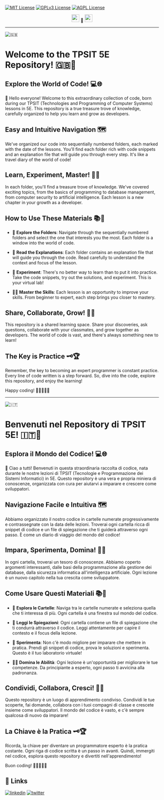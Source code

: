 [![MIT License](https://img.shields.io/badge/License-MIT-green.svg)](https://choosealicense.com/licenses/mit/)
[![GPLv3 License](https://img.shields.io/badge/License-GPL%20v3-yellow.svg)](https://opensource.org/licenses/)
[![AGPL License](https://img.shields.io/badge/license-AGPL-blue.svg)](http://www.gnu.org/licenses/agpl-3.0)

<center>
<a href="#IT"><img style="height:25px" src="https://em-content.zobj.net/thumbs/60/whatsapp/352/flag-italy_1f1ee-1f1f9.png" /></a> 🤍 <a href="#EN"><img style="height:25px" src="https://em-content.zobj.net/thumbs/60/whatsapp/352/flag-united-kingdom_1f1ec-1f1e7.png" /></a>
</center>

<hr />

![🇬🇧](https://em-content.zobj.net/thumbs/60/whatsapp/352/flag-united-kingdom_1f1ec-1f1e7.png) <a name="EN"></A>
# Welcome to the TPSIT 5E Repository! 🇬🇧🚀

## Explore the World of Code! 💻🌐

👋 Hello everyone! Welcome to this extraordinary collection of code, born during our TPSIT (Technologies and Programming of Computer Systems) lessons in 5E.
This repository is a true treasure trove of knowledge, carefully organized to help you learn and grow as developers.

## Easy and Intuitive Navigation 🗺️

We've organized our code into sequentially numbered folders, each marked with the date of the lessons.
You'll find each folder rich with code snippets and an explanation file that will guide you through every step.
It's like a travel diary of the world of code!

## Learn, Experiment, Master! 🧠💡

In each folder, you'll find a treasure trove of knowledge.
We've covered exciting topics, from the basics of programming to database management, from computer security to artificial intelligence.
Each lesson is a new chapter in your growth as a developer.

## How to Use These Materials 📚🤔

- 📂 **Explore the Folders**: Navigate through the sequentially numbered folders and select the one that interests you the most.
Each folder is a window into the world of code.

- 📄 **Read the Explanations**: Each folder contains an explanation file that will guide you through the code.
Read carefully to understand the context and focus of the lesson.

- 🧪 **Experiment**: There's no better way to learn than to put it into practice.
Take the code snippets, try out the solutions, and experiment.
This is your virtual lab!

- 🧑‍💻 **Master the Skills**: Each lesson is an opportunity to improve your skills.
From beginner to expert, each step brings you closer to mastery.

## Share, Collaborate, Grow! 🤝🚀

This repository is a shared learning space.
Share your discoveries, ask questions, collaborate with your classmates, and grow together as developers.
The world of code is vast, and there's always something new to learn!

## The Key is Practice 🗝️🏆

Remember, the key to becoming an expert programmer is constant practice.
Every line of code written is a step forward.
So, dive into the code, explore this repository, and enjoy the learning!

Happy coding! 🚀👨‍💻👩‍💻

<hr/>

![🇮🇹](https://em-content.zobj.net/thumbs/60/whatsapp/352/flag-italy_1f1ee-1f1f9.png) <a name="IT"></A>
# Benvenuti nel Repository di TPSIT 5E! 🇮🇹🚀


## Esplora il Mondo del Codice! 💻🌐

👋 Ciao a tutti! Benvenuti in questa straordinaria raccolta di codice, nata durante le nostre lezioni di TPSIT (Tecnologie e Programmazione dei Sistemi Informatici) in 5E.
Questo repository è una vera e propria miniera di conoscenze, organizzata con cura per aiutarvi a imparare e crescere come sviluppatori.

## Navigazione Facile e Intuitiva 🗺️

Abbiamo organizzato il nostro codice in cartelle numerate progressivamente e contrassegnate con la data delle lezioni.
Troverai ogni cartella ricca di snippet di codice e un file di spiegazione che ti guiderà attraverso ogni passo.
È come un diario di viaggio del mondo del codice!

## Impara, Sperimenta, Domina! 🧠💡

In ogni cartella, troverai un tesoro di conoscenze.
Abbiamo coperto argomenti interessanti, dalle basi della programmazione alla gestione dei database, dalla sicurezza informatica all'intelligenza artificiale.
Ogni lezione è un nuovo capitolo nella tua crescita come sviluppatore.

## Come Usare Questi Materiali 📚🤔

- 📂 **Esplora le Cartelle**: Naviga tra le cartelle numerate e seleziona quella che ti interessa di più.
Ogni cartella è una finestra sul mondo del codice.

- 📄 **Leggi le Spiegazioni**: Ogni cartella contiene un file di spiegazione che ti condurrà attraverso il codice.
Leggi attentamente per capire il contesto e il focus della lezione.

- 🧪 **Sperimenta**: Non c'è modo migliore per imparare che mettere in pratica.
Prendi gli snippet di codice, prova le soluzioni e sperimenta.
Questo è il tuo laboratorio virtuale!

- 🧑‍💻 **Domina le Abilità**: Ogni lezione è un'opportunità per migliorare le tue competenze.
Da principiante a esperto, ogni passo ti avvicina alla padronanza.

## Condividi, Collabora, Cresci! 🤝🚀

Questo repository è un luogo di apprendimento condiviso.
Condividi le tue scoperte, fai domande, collabora con i tuoi compagni di classe e crescete insieme come sviluppatori.
Il mondo del codice è vasto, e c'è sempre qualcosa di nuovo da imparare!

## La Chiave è la Pratica 🗝️🏆

Ricorda, la chiave per diventare un programmatore esperto è la pratica costante.
Ogni riga di codice scritta è un passo in avanti.
Quindi, immergiti nel codice, esplora questo repository e divertiti nell'apprendimento!

Buon coding! 🚀👨‍💻👩‍💻

## 🔗 Links
[![linkedin](https://img.shields.io/badge/linkedin-0A66C2?style=for-the-badge&logo=linkedin&logoColor=white)](https://www.linkedin.com/in/biagio-rosario-greco-77145774/)
[![twitter](https://img.shields.io/badge/twitter-1DA1F2?style=for-the-badge&logo=twitter&logoColor=white)](https://twitter.com/birg_81)
